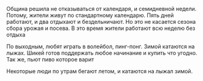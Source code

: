 Община решила не отказываться от календаря, и семидневной недели. 
Потому, жители живут по стандартному календарю. Пять дней работают, и два отдыхают и бездельничают. Но это не касается сезона сбора урожая и посева. В это время жители работают всю неделю без отдыха

По выходным, любят играть в волейбол, пинг-понг.
Зимой катаются на лыжах. Шикей готов поддержать любое начинание и купить что угодно.
Так же, пьют пиво которое варит 

Некоторые люди по утрам бегают летом, и катаются на лыжал зимой. 